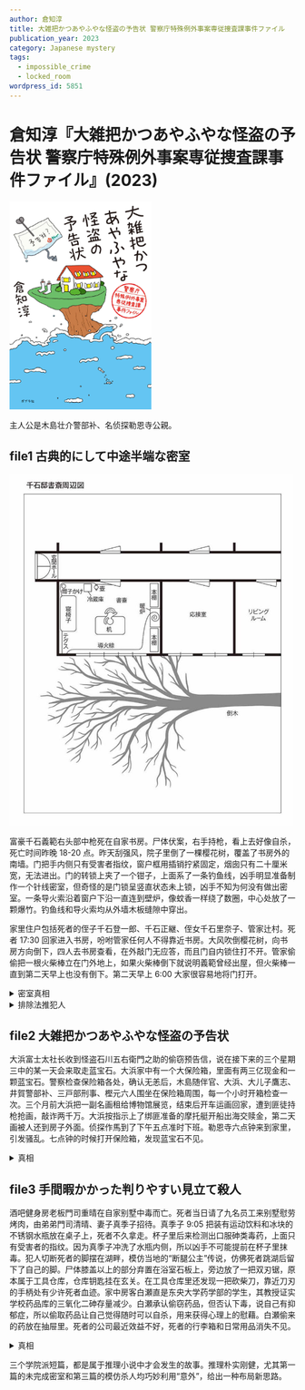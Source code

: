 ```yaml
---
author: 倉知淳
title: 大雑把かつあやふやな怪盗の予告状 警察庁特殊例外事案専従捜査課事件ファイル
publication_year: 2023
category: Japanese mystery
tags:
  - impossible_crime
  - locked_room
wordpress_id: 5851
---
```


# 倉知淳『大雑把かつあやふやな怪盗の予告状 警察庁特殊例外事案専従捜査課事件ファイル』(2023)

<img src=images/2023_cover.jpg width=250/>

主人公是木島壮介警部补、名侦探勒恩寺公親。

## file1 古典的にして中途半端な密室

<img src=images/2023_library.jpg width=500/>

富豪千石義範右头部中枪死在自家书房。尸体伏案，右手持枪，看上去好像自杀，死亡时间昨晚 18-20 点。昨天刮强风，院子里倒了一棵樱花树，覆盖了书房外的南墙。门把手内侧只有受害者指纹，窗户框用插销拧紧固定，烟囱只有二十厘米宽，无法进出。门的转锁上夹了一个钳子，上面系了一条钓鱼线，凶手明显准备制作一个针线密室，但奇怪的是门锁呈竖直状态未上锁，凶手不知为何没有做出密室。一条导火索沿着窗户下沿一直连到壁炉，像蚊香一样绕了数圈，中心处放了一颗爆竹。钓鱼线和导火索均从外墙木板缝隙中穿出。

家里住户包括死者的侄子千石登一郎、千石正継、侄女千石里奈子、管家辻村。死者 17:30 回家进入书房，吩咐管家任何人不得靠近书房。大风吹倒樱花树，向书房方向倒下，四人去书房查看，在外敲门无应答，而且门自内锁住打不开。管家偷偷把一根火柴棒立在门外地上，如果火柴棒倒下就说明義範曾经出屋，但火柴棒一直到第二天早上也没有倒下。第二天早上 6:00 大家很容易地将门打开。

<details><summary>密室真相</summary>
犯人的计划是等到天黑制造鱼线密室，点燃导火索，燃烧两分半后触发鞭炮，大家听到响声便会去书房查看，门自内锁住打不开，破门而入后便会认为死者在密室中自杀。之所以留出两分半的燃烧时间，是为了给自己制造不在场证明。犯人的计划发生意外，因为大风刮倒樱花树，大家提前到书房门口集合。虽然犯人没有来得及制造鱼线密室，但强风吹到房子上造成房屋整体变形，门框扭曲，所以房门打不开。整个南墙被树覆盖，凶手无法接近点火装置。
</details>

<details><summary>排除法推犯人</summary>
管家没有破坏现场，显然不是凶手。里奈子第二次来家中，对房屋结构不熟悉，无法制造密室。凶手在義範回家之前从书房抽屉里偷出枪，而正継到来的时候義範已经回家，所以正継不是凶手。由排除法知道凶手是登一郎。
</details>

## file2 大雑把かつあやふやな怪盗の予告状

大浜富士太社长收到怪盗石川五右衛門之助的偷窃预告信，说在接下来的三个星期三中的某一天会来取走蓝宝石。大浜家中有一个大保险箱，里面有两三亿现金和一颗蓝宝石。警察检查保险箱各处，确认无恙后，木島随伴官、大浜、大儿子鷹志、井賀警部补、三戸部刑事、樫元六人围坐在保险箱周围，每一个小时开箱检查一次。三个月前大浜把一副名画租给博物馆展览，结束后开车运画回家，遭到匪徒持枪抢画，敲诈两千万。大浜按指示上了绑匪准备的摩托艇开船出海交赎金，第二天画被人还到房子外面。侦探作馬到了下午五点准时下班。勒恩寺六点钟来到家里，引发骚乱。七点钟的时候打开保险箱，发现蓝宝石不见。

<details><summary>真相</summary>
井賀在六点钟检查蓝宝石，趁机放到自己口袋里。绑匪抢画是社长自导自演，目的是为了诈骗保险金。警察怀疑社长自导自演，发预告信是为了有理由打开保险箱检查蓝宝石，以便看到保险柜里的一叠纸币的号码，验证是不是自导自演。之所以预告在周三行窃，是因为周末巡逻任务重，不方便抽调人手。
</details>

## file3 手間暇かかった判りやすい見立て殺人

酒吧健身房老板門司重晴在自家别墅中毒而亡。死者当日请了九名员工来别墅慰劳烤肉，由弟弟門司清晴、妻子真季子招待。真季子 9:05 把装有运动饮料和冰块的不锈钢水瓶放在桌子上，死者不久拿走。杯子里后来检测出口服砷类毒药，上面只有受害者的指纹。因为真季子冲洗了水瓶内侧，所以凶手不可能提前在杯子里抹毒。犯人切断死者的脚摆在湖畔，模仿当地的“断腿公主”传说，仿佛死者跳湖后留下了自己的脚。尸体膝盖以上的部分弃置在浴室石板上，旁边放了一把双刃锯，原本属于工具仓库，仓库钥匙挂在玄关。在工具仓库里还发现一把砍柴刀，靠近刀刃的手柄处有少许死者血迹。家中房客白瀬直是东央大学药学部的学生，其教授证实学校药品库的三氧化二砷存量减少。白瀬承认偷窃药品，但否认下毒，说自己有抑郁症，所以偷取药品让自己觉得随时可以自杀，用来获得心理上的慰藉。白瀬偷来的药放在抽屉里。死者的公司最近效益不好，死者的行李箱和日常用品消失不见。

<details><summary>真相</summary>
凶手无意间在砍刀上留下血迹，并把砍刀放回工具仓库的架子上，是因为不知道刀柄上沾有血迹。砍刀在其他五种不同工具下方，说明凶手带了好几把刀到现场试图肢解尸体，但切下两只脚之后筋疲力尽，只好把工具还回，把脚伪装成传说，掩盖分尸意图。凶手冒着被发现的危险在澡堂分尸，是为了便于事后清洗，这说明凶手原本不想让人发现分尸。他的本意是将尸体切成小块便于搬运，同时拿走死者的行李箱，制造死者跑路的假象。（伏线：死者的手机充电电缆丢失，这是要用到最后一刻的物品，说明不是死者自己打包，而是凶手伪造。）凶手是白瀬，在他本来的计划里不会有人发现死者中毒身亡。他的杀人动机是因为父亲被死者压榨，导致交通事故。
</details>

三个学院派短篇，都是属于推理小说中才会发生的故事。推理朴实刚健，尤其第一篇的未完成密室和第三篇的模仿杀人均巧妙利用“意外”，给出一种布局新思路。